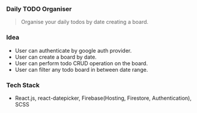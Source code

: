 ### Daily TODO Organiser

> Organise your daily todos by date creating a board.

### Idea

- User can authenticate by google auth provider.
- User can create a board by date.
- User can perform todo CRUD operation on the board.
- User can filter any todo board in between date range.

### Tech Stack

- React.js, react-datepicker, Firebase(Hosting, Firestore, Authentication), SCSS
